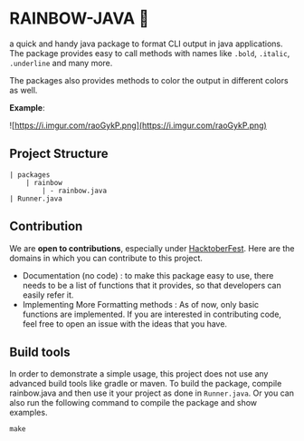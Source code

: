 # RAINBOW-JAVA :rainbow: 

a quick and handy java package to format CLI output in java applications. The package provides easy to call methods with names like `.bold`, `.italic`, `.underline` and many more. 

The packages also provides methods to color the output in different colors as well. 

**Example**:

![https://i.imgur.com/raoGykP.png](https://i.imgur.com/raoGykP.png)

## Project Structure
```
| packages
    | rainbow
        | - rainbow.java
| Runner.java
```

## Contribution
We are **open to contributions**, especially under [HacktoberFest](http://hacktoberfest.digitalocean.com/). Here are the domains in which you can contribute to this project.
- Documentation (no code) : to make this package easy to use, there needs to be a list of functions that it provides, so that developers can easily refer it. 
- Implementing More Formatting methods : As of now, only basic functions are implemented. If you are interested in contributing code, feel free to open an issue with the ideas that you have.

## Build tools
In order to demonstrate a simple usage, this project does not use any advanced build tools like gradle or maven. To build the package, compile rainbow.java and then use it your project as done in `Runner.java`. Or you can also run the following command to compile the package and show examples.
```
make
```